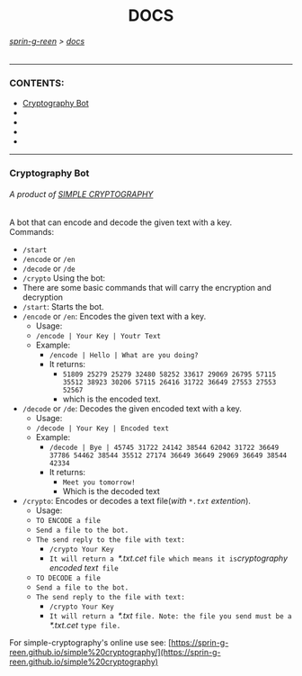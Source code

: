 <h1 align='center'>DOCS</h1>

###### [sprin-g-reen](../) > [docs](../docs/)

<hr>

### CONTENTS:
  - [Cryptography Bot](#cryptography-bot)
  - []()
  - []()
  - []()
  - []()


<hr>

  
### Cryptography Bot
###### A product of [SIMPLE CRYPTOGRAPHY](https://github.com/Parvat-web-dev/Simple-Cryptography)

A bot that can encode and decode the given text with a key.<br>
Commands:
  - `/start`
  - `/encode` or `/en`
  - `/decode` or `/de`
  - `/crypto`
Using the bot:
  - There are some basic commands that will carry the encryption and decryption
  - `/start`: Starts the bot.
  - `/encode` or `/en`: Encodes the given text with a key.
    - Usage:
    - `/encode | Your Key | Youtr Text`
    - Example:
      - `/encode | Hello | What are you doing?`
      - It returns:
        - `51809 25279 25279 32480 58252 33617 29069 26795 57115 35512 38923 30206 57115 26416 31722 36649 27553 27553 52567`
        - which is the encoded text.
  - `/decode` or `/de`: Decodes the given encoded text with a key.
    - Usage:
    - `/decode | Your Key | Encoded text`
    - Example:
      -  `/decode | Bye | 45745 31722 24142 38544 62042 31722 36649 37786 54462 38544 35512 27174 36649 36649 29069 36649 38544 42334`
      -  It returns:
         -  `Meet you tomorrow!`
         -  Which is the decoded text
  - `/crypto`: Encodes or decodes a text file(_with `*.txt` extention_).
    - Usage:
    - `TO ENCODE a file`
    - `Send a file to the bot.`
    - `The send reply to the file with text:`
      - `/crypto Your Key`
      - `It will return a `_*.txt.cet_ ` file which means it is `_cryptography encoded text_` file`
    - `TO DECODE a file`
    - `Send a file to the bot.`
    - `The send reply to the file with text:`
      - `/crypto Your Key`
      - `It will return a `_*.txt_ `file. Note: the file you send must be a `_*.txt.cet_ `type file.`
 
 
For simple-cryptography's online use see: [https://sprin-g-reen.github.io/simple%20cryptography/](https://sprin-g-reen.github.io/simple%20cryptography)


